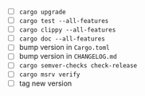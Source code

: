- [ ] `cargo upgrade`
- [ ] `cargo test --all-features`
- [ ] `cargo clippy --all-features`
- [ ] `cargo doc --all-features`
- [ ] bump version in `Cargo.toml`
- [ ] bump version in `CHANGELOG.md`
- [ ] `cargo semver-checks check-release`
- [ ] `cargo msrv verify`
- [ ] tag new version
